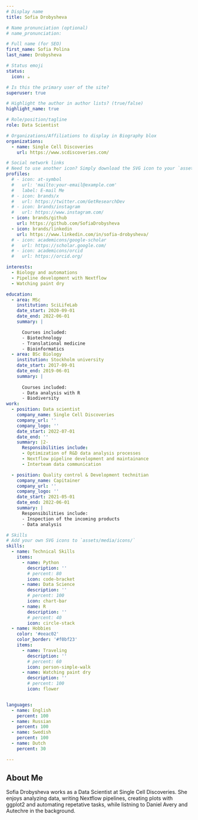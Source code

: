 ```yaml
---
# Display name
title: Sofia Drobysheva

# Name pronunciation (optional)
# name_pronunciation: 

# Full name (for SEO)
first_name: Sofia Polina  
last_name: Drobysheva

# Status emoji
status:
  icon: ☕️

# Is this the primary user of the site?
superuser: true

# Highlight the author in author lists? (true/false)
highlight_name: true

# Role/position/tagline
role: Data Scientist

# Organizations/Affiliations to display in Biography blox
organizations:
  - name: Single Cell Discoveries
    url: https://www.scdiscoveries.com/

# Social network links
# Need to use another icon? Simply download the SVG icon to your `assets/media/icons/` folder.
profiles:
  # - icon: at-symbol
  #   url: 'mailto:your-email@example.com'
  #   label: E-mail Me
  # - icon: brands/x
  #   url: https://twitter.com/GetResearchDev
  # - icon: brands/instagram
  #   url: https://www.instagram.com/
  - icon: brands/github
    url: https://github.com/SofiaDrobysheva
  - icon: brands/linkedin
    url: https://www.linkedin.com/in/sofia-drobysheva/
  # - icon: academicons/google-scholar
  #   url: https://scholar.google.com/
  # - icon: academicons/orcid
  #   url: https://orcid.org/

interests:
  - Biology and automations
  - Pipeline development with Nextflow
  - Watching paint dry

education:
  - area: MSc
    institution: SciLifeLab
    date_start: 2020-09-01
    date_end: 2022-06-01
    summary: |

      Courses included:
      - Biotechnology
      - Translational medicine
      - Bioinformatics
  - area: BSc Biology
    institution: Stockholm university
    date_start: 2017-09-01
    date_end: 2019-06-01
    summary: |
      
      Courses included:
      - Data analysis with R 
      - Biodiversity
work:
  - position: Data scientist
    company_name: Single Cell Discoveries
    company_url: ''
    company_logo: ''
    date_start: 2022-07-01
    date_end: ''
    summary: |2-
      Responsibilities include:
      - Optimization of R&D data analysis processes
      - Nextflow pipeline development and maintainance
      - Interteam data communication

  - position: Quality control & Development technitian
    company_name: Capitainer
    company_url: ''
    company_logo: ''
    date_start: 2021-05-01
    date_end: 2022-06-01
    summary: |
      Responsibilities include:
      - Inspection of the incoming products
      - Data analysis

# Skills
# Add your own SVG icons to `assets/media/icons/`
skills:
  - name: Technical Skills
    items:
      - name: Python
        description: ''
        # percent: 80
        icon: code-bracket
      - name: Data Science
        description: ''
        # percent: 100
        icon: chart-bar
      - name: R
        description: ''
        # percent: 40
        icon: circle-stack
  - name: Hobbies
    color: '#eeac02'
    color_border: '#f0bf23'
    items:
      - name: Traveling
        description: ''
        # percent: 60
        icon: person-simple-walk
      - name: Watching paint dry
        description: ''
        # percent: 100
        icon: flower


languages:
  - name: English
    percent: 100
  - name: Russian
    percent: 100
  - name: Swedish
    percent: 100
  - name: Dutch
    percent: 30

---
```


## About Me

Sofia Drobysheva works as a Data Scientist at Single Cell Discoveries. She enjoys analyzing data, writing Nextflow pipelines, creating plots with ggplot2 and automating repetative tasks, while listning to Daniel Avery and Autechre in the background. 